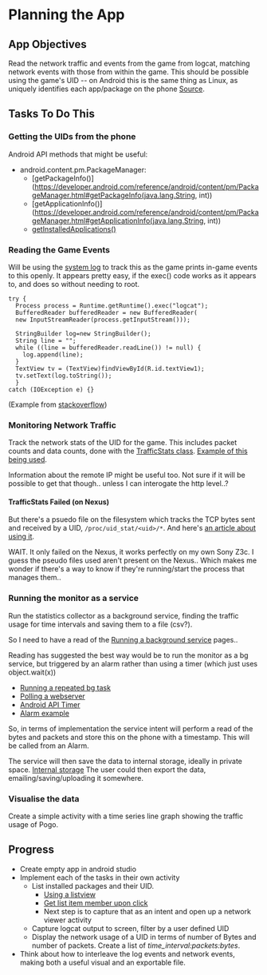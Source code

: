 # Planning the App

## App Objectives

Read the network traffic and events from the game from logcat, matching network events with those from within the game. This should be possible using the game's UID -- on Android this is the same thing as Linux, as uniquely identifies each app/package on the phone [Source](http://stackoverflow.com/questions/5708906/what-is-uid-on-android).

## Tasks To Do This
### Getting the UIDs from the phone

Android API methods that might be useful:

* android.content.pm.PackageManager:
	* [getPackageInfo()](https://developer.android.com/reference/android/content/pm/PackageManager.html#getPackageInfo(java.lang.String, int))
	* [getApplicationInfo()](https://developer.android.com/reference/android/content/pm/PackageManager.html#getApplicationInfo(java.lang.String, int))
	* [getInstalledApplications()](https://developer.android.com/reference/android/content/pm/PackageManager.html#getInstalledApplications(int))

### Reading the Game Events

Will be using the [system log](https://developer.android.com/reference/android/util/Log.html) to track this as the game prints in-game events to this openly. It appears pretty easy, if the exec() code works as it appears to, and does so without needing to root.

```
try {
  Process process = Runtime.getRuntime().exec("logcat");
  BufferedReader bufferedReader = new BufferedReader(
  new InputStreamReader(process.getInputStream()));

  StringBuilder log=new StringBuilder();
  String line = "";
  while ((line = bufferedReader.readLine()) != null) {
    log.append(line);
  }
  TextView tv = (TextView)findViewById(R.id.textView1);
  tv.setText(log.toString());
  } 
catch (IOException e) {}
```
(Example from [stackoverflow](http://stackoverflow.com/questions/12692103/read-logcat-programmatically-within-application))

### Monitoring Network Traffic
Track the network stats of the UID for the game. This includes packet counts and data counts, done with the [TrafficStats class](https://developer.android.com/reference/android/net/TrafficStats.html). [Example of this being used](http://stackoverflow.com/questions/17674790/how-do-i-programmatically-show-data-usage-of-all-applications).


Information about the remote IP might be useful too. Not sure if it will be possible to get that though.. unless I can interogate the http level..?

#### TrafficStats Failed (on Nexus)
But there's a psuedo file on the filesystem which tracks the TCP bytes sent and received by a UID, ```/proc/uid_stat/<uid>/*```. And here's [an article about using it](http://agolovatyuk.blogspot.co.nz/2012/04/android-traffic-statistics-inside.html).

WAIT. It only failed on the Nexus, it works perfectly on my own Sony Z3c. I guess the pseudo files used aren't present on the Nexus.. Which makes me wonder if there's a way to know if they're running/start the process that manages them..

### Running the monitor as a service

Run the statistics collector as a background service, finding the traffic usage for time intervals and saving them to a file (csv?). 

So I need to have a read of the [Running a background service](https://developer.android.com/training/run-background-service/index.html) pages..

Reading has suggested the best way would be to run the monitor as a bg service, but triggered by an alarm rather than using a timer (which just uses object.wait(x))
* [Running a repeated bg task](http://stackoverflow.com/questions/5773998/running-a-repeating-task-in-background-on-a-real-time-application)
* [Polling a webserver](http://stackoverflow.com/questions/9226927/how-to-poll-a-webservice-at-finite-interval-from-android)
* [Android API Timer](https://developer.android.com/reference/java/util/Timer.html)
* [Alarm example](http://stackoverflow.com/questions/4459058/alarm-manager-example)

So, in terms of implementation the service intent will perform a read of the bytes and packets and store this on the phone with a timestamp.
This will be called from an Alarm.

The service will then save the data to internal storage, ideally in private space. [Internal storage](https://developer.android.com/guide/topics/data/data-storage.html#filesInternal)
The user could then export the data, emailing/saving/uploading it somewhere.

### Visualise the data

Create a simple activity with a time series line graph showing the traffic usage of Pogo.

## Progress

* Create empty app in android studio
* Implement each of the tasks in their own activity
    * List installed packages and their UID.
        * [Using a listview](https://github.com/codepath/android_guides/wiki/Using-an-ArrayAdapter-with-ListView)
        * [Get list item member upon click](http://stackoverflow.com/questions/14325231/android-arrayadapter-with-object-and-get-some-data-from-that-object)
        * Next step is to capture that as an intent and open up a network viewer activity
    * Capture logcat output to screen, filter by a user defined UID
    * Display the network usage of a UID in terms of number of Bytes and number of packets. Create a list of *time_interval:packets:bytes*.
* Think about how to interleave the log events and network events, making both a useful visual and an exportable file.